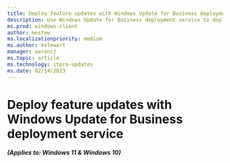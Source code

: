 ```yaml
---
title: Deploy feature updates with Windows Update for Business deployment service
description: Use Windows Update for Business deployment service to deploy feature updates. 
ms.prod: windows-client
author: mestew
ms.localizationpriority: medium
ms.author: mstewart
manager: aaroncz
ms.topic: article
ms.technology: itpro-updates
ms.date: 02/14/2023
---
```


# Deploy feature updates with Windows Update for Business deployment service
<!--7512398-->
***(Applies to: Windows 11 & Windows 10)***

